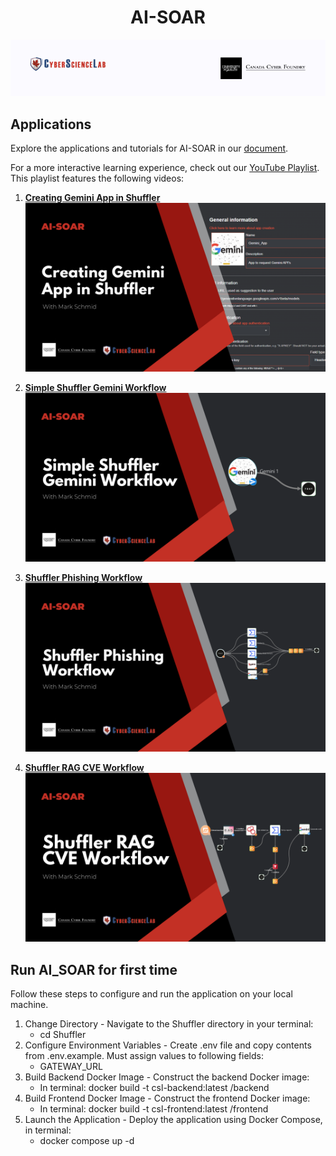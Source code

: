 <h1 align="center"> AI-SOAR </h1>

<p align="center">
  <img src="assets/Cyber_Science_Lab_Banner.png" alt="LLM Gateway Routing For Shuffler UI Apps PDF Title Page">
</p>

## Applications

Explore the applications and tutorials for AI-SOAR in our [document](assets/Shuffler_LLM_Gateway_Routing.pdf).

For a more interactive learning experience, check out our [YouTube Playlist](https://www.youtube.com/playlist?list=PLl2a3mDFCjeObCiZ9p8vASha5tM20fORC). This playlist features the following videos:

1. **[Creating Gemini App in Shuffler](https://youtu.be/wJheKNjDPT4?si=jh42e3focXs22tmN)**
    [![Creating Gemini App in Shuffler Thumbnail](assets/Shuffler_Gemini_App_Thumbnail.png)](https://youtu.be/wJheKNjDPT4?si=jh42e3focXs22tmN)

2. **[Simple Shuffler Gemini Workflow](https://youtu.be/uiB_45pE2co?si=aXFUWg4YNEzAGxdj)**
    [![Simple Shuffler Gemini Workflow Thumbnail](assets/Shuffler_Simple_Gemini_Workflow_Thumbnail.png)](https://youtu.be/uiB_45pE2co?si=aXFUWg4YNEzAGxdj)

3. **[Shuffler Phishing Workflow](https://youtu.be/7pB_iw3mpPE?si=qhMmmQeo2j-ARyRw)**
    [![Shuffler Phishing Workflow Thumbnail](assets/Shuffler_Phishing_Workflow_Thumbnail.png)](https://youtu.be/7pB_iw3mpPE?si=qhMmmQeo2j-ARyRw)

4. **[Shuffler RAG CVE Workflow](https://youtu.be/Zdont8taRfg?si=dzmvO6UOyVLDsPW5)**
    [![Shuffler RAG CVE Workflow Thumbnail](assets/Shuffler_RAG_CVE_Workflow_Thumbnail.png)](https://youtu.be/Zdont8taRfg?si=dzmvO6UOyVLDsPW5)

## Run AI_SOAR for first time
Follow these steps to configure and run the application on your local machine.
1) Change Directory - Navigate to the Shuffler directory in your terminal:
    -  cd Shuffler
2) Configure Environment Variables - Create .env file and copy contents from .env.example. Must assign values to following fields:
    -  GATEWAY_URL
3) Build Backend Docker Image - Construct the backend Docker image:
    - In terminal: docker build -t csl-backend:latest /backend
4) Build Frontend Docker Image - Construct the frontend Docker image:
    - In terminal: docker build -t csl-frontend:latest /frontend
5) Launch the Application - Deploy the application using Docker Compose, in terminal:
    - docker compose up -d
